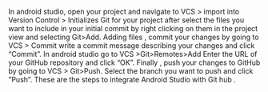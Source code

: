 In  android studio, open your project and navigate to VCS > import into Version Control > Initializes Git for your project
after select the files you want to include in your initial commit by right clicking on them in the project view and selecting Git>Add.
Adding files , commit your changes by going to VCS > Commit write a commit message describing your changes and click “Commit”.
In android studio go to VCS >Git>Remotes>Add Enter the URL of your GitHub repository and click “OK”. Finally , push your changes to GitHub by going to VCS > Git>Push. Select the branch you want to push and click ”Push”.
These are the steps to integrate Android Studio with Git hub . 
